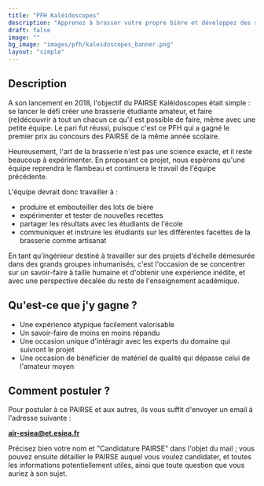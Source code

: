 ```yaml
---
title: "PFH Kaléidoscopes"
description: "Apprenez à brasser votre propre bière et développez des recettes et savoir-faire innovants !"
draft: false
image: ""
bg_image: "images/pfh/kaleidoscopes_banner.png"
layout: "simple"
---
```


## Description
A son lancement en 2018, l'objectif du PAIRSE Kaléidoscopes était simple : se
lancer le défi créer une brasserie étudiante amateur, et faire (re)découvrir à
tout un chacun ce qu'il est possible de faire, même avec une petite équipe.  Le
pari fut réussi, puisque c'est ce PFH qui a gagné le premier prix au concours
des PAIRSE de la même année scolaire. 

Heureusement, l'art de la brasserie n'est pas une science exacte, et il reste
beaucoup à expérimenter. En proposant ce projet, nous espérons qu'une équipe
reprendra le flambeau et continuera le travail de l'équipe précédente.

L'équipe devrait donc travailler à :
- produire et embouteiller des lots de bière
- expérimenter et tester de nouvelles recettes
- partager les résultats avec les étudiants de l'école
- communiquer et instruire les étudiants sur les différentes facettes de la
  brasserie comme artisanat

En tant qu'ingénieur destiné à travailler sur des projets d'échelle démesurée
dans des grands groupes inhumanisés, c'est l'occasion de se concentrer sur un
savoir-faire à taille humaine et d'obtenir une expérience inédite, et avec une
perspective décalée du reste de l'enseignement académique.

## Qu'est-ce que j'y gagne ?
- Une expérience atypique facilement valorisable
- Un savoir-faire de moins en moins répandu
- Une occasion unique d'intéragir avec les experts du domaine qui suivront le projet
- Une occasion de bénéficier de matériel de qualité qui dépasse celui de l'amateur moyen

## Comment postuler ?
Pour postuler à ce PAIRSE et aux autres, ils vous suffit d'envoyer un email à
l'adresse suivante : 

**air-esiea@et.esiea.fr**

Précisez bien votre nom et "Candidature PAIRSE" dans l'objet du mail ; vous pouvez
ensuite détailler le PAIRSE auquel vous voulez candidater, et toutes les
informations potentiellement utiles, ainsi que toute question que vous auriez à
son sujet.
